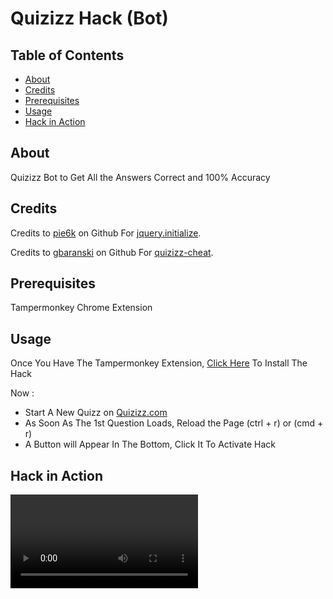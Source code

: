 # Quizizz Hack (Bot)

## Table of Contents

- [About](#about)
- [Credits](#credits)
- [Prerequisites](#pre)
- [Usage](#usage)
- [Hack in Action](#inAction)

<h2 id="about">About</h2>

Quizizz Bot to Get All the Answers Correct and 100% Accuracy

<h2 id="credits">Credits</h2>

Credits to [pie6k](https://github.com/pie6k/) on Github For [jquery.initialize](https://github.com/pie6k/jquery.initialize).

Credits to [gbaranski](https://github.com/gbaranski/) on Github For [quizizz-cheat](https://github.com/gbaranski/quizizz-cheat).

<h2 id="pre">Prerequisites</h2>

Tampermonkey Chrome Extension

<h2 id="usage">Usage</h2>

Once You Have The Tampermonkey Extension, [Click Here](https://github.com/Binary-Bytes/Quizizz-Hack/raw/master/Quizizz-Hack.user.js) To Install The Hack

Now :

- Start A New Quizz on [Quizizz.com](https://quizizz.com/)
- As Soon As The 1st Question Loads, Reload the Page (ctrl + r) or (cmd + r)
- A Button will Appear In The Bottom, Click It To Activate Hack

<h2 id="inAction">Hack in Action</h2>

<video src="Hack-in-Action.mp4" autoplay="true"></video>